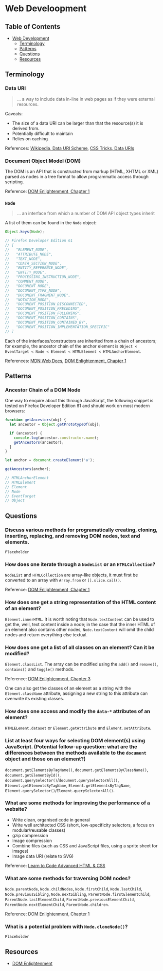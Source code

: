 # Web Develoopment

## Table of Contents

* [Web Development](#web-development)
  * [Terminology](#terminology)
  * [Patterns](#patterns)
  * [Questions](#questions)
  * [Resources](#resources)

## Terminology

### Data URI

> ... a way to include data in-line in web pages as if they were external resources.

Caveats:

* The size of a data URI can be larger than that the resource(s) it is derived from.
* Potentially difficult to maintain
* Relies on caching

References: [Wikipedia, Data URI Scheme](https://en.wikipedia.org/wiki/Data_URI_scheme), [CSS Tricks, Data URIs](https://css-tricks.com/data-uris/)

### Document Object Model (DOM)

The DOM is an API that is constructed from markup (HTML, XHTML or XML) parsed as nodes in a tree format to allow programmatic access through scripting.

Reference: [DOM Enlightenment, Chapter 1](https://domenlightenment.com)

### `Node`

> ... an interface from which a number of DOM API object types inherit

A list of them can be found in the `Node` object:

```JavaScript
Object.keys(Node);

// Firefox Developer Edition 61
// [
//   "ELEMENT_NODE",
//   "ATTRIBUTE_NODE",
//   "TEXT_NODE",
//   "CDATA_SECTION_NODE",
//   "ENTITY_REFERENCE_NODE",
//   "ENTITY_NODE",
//   "PROCESSING_INSTRUCTION_NODE",
//   "COMMENT_NODE",
//   "DOCUMENT_NODE",
//   "DOCUMENT_TYPE_NODE",
//   "DOCUMENT_FRAGMENT_NODE",
//   "NOTATION_NODE",
//   "DOCUMENT_POSITION_DISCONNECTED",
//   "DOCUMENT_POSITION_PRECEDING",
//   "DOCUMENT_POSITION_FOLLOWING",
//   "DOCUMENT_POSITION_CONTAINS",
//   "DOCUMENT_POSITION_CONTAINED_BY",
//   "DOCUMENT_POSITION_IMPLEMENTATION_SPECIFIC"
// ]
```

Each of the interfaces/constructors are inherited from a chain of ancestors; for example, the ancestor chain of the anchor element is `Object < EventTarget < Node < Element < HTMLElement < HTMLAnchorElement`.

References: [MDN Web Docs](https://developer.mozilla.org/en-US/docs/Web/API/Node), [DOM Enlightenment, Chapter 1](https://domenlightenment.com)

## Patterns

### Ancestor Chain of a DOM Node

One way to enquire about this through JavaScript, the following snippet is tested on Firefox Developer Edition 61 and should work on most modern browsers:

```JavaScript
function getAncestors(obj) {
  let ancestor = Object.getPrototypeOf(obj);

  if (ancestor) {
    console.log(ancestor.constructor.name);
    getAncestors(ancestor);
  }
}

let anchor = document.createElement('a');

getAncestors(anchor);

// HTMLAnchorElement
// HTMLElement
// Element
// Node
// EventTarget
// Object
```

## Questions

### Discuss various methods for programatically creating, cloning, inserting, replacing, and removing DOM nodes, text and elements.

`Placeholder`

### How does one iterate through a `NodeList` or an `HTMLCollection`?

`NodeList` and `HTMLCollection` are array-like objects, it must first be converted to an array with `Array.from` or `[].slice.call()`.

Reference: [DOM Enlightenment, Chapter 1](https://domenlightenment.com)

### How does one get a string representation of the HTML content of an element?

`Element.innerHTML`. It is worth noting that `Node.textContent` can be used to get the, well, text content inside a node; in the case that the inner HTML of an element also contains other nodes, `Node.textContent` will omit the child nodes and return everything else textual.

### How does one get a list of all classes on an element? Can it be modified?

`Element.classList`. The array can be modified using the `add()` and `remove()`, `contains()` and `toggle()` methods.

Reference: [DOM Enlightenment, Chapter 3](https://domenlightenment.com)

One can also get the classes of an element as a string with the `Element.className` attribute, assigning a new string to this attribute can overwrite its existing classes.

### How does one access and modify the `data-*` attributes of an element?

`HTMLELement.dataset` or `Element.getAttribute` and `Element.setAttribute`.

### List at least four ways for selecting DOM element(s) using JavaScript. (Potential follow-up question: what are the differences between the methods available to the `document` object and those on an element?)

`document.getElementsByTagName()`, `document.getElementsByClassName()`, `document.getElementById()`, `document.querySelector()`/`document.querySelectorAll()`, `Element.getElementsByTagName`, `Element.getElementsByTagName`, `Element.querySelector()`/`Element.querySelectorAll()`.

### What are some methods for improving the performance of a website?

* Write clean, organised code in general
* Write well architected CSS (short, low-specificity selectors, a focus on modular/reusable classes)
* gzip compression
* Image compression
* Combine files (such as CSS and JavaScript files, using a sprite sheet for images)
* Image data URI (relate to SVG)

Reference: [Learn to Code Advanced HTML & CSS](https://learn.shayhowe.com/advanced-html-css/performance-organization/)

### What are some methods for traversing DOM nodes?

`Node.parentNode`, `Node.childNodes`, `Node.firstChild`, `Node.lastChild`, `Node.previousSibling`, `Node.nextSibling`, `ParentNode.firstElementChild`, `ParentNode.lastElementChild`, `ParentNode.previousElementChild`, `ParentNode.nextElementChild`, `ParentNode.children`.

Reference: [DOM Enlightenment, Chapter 1](https://domenlightenment.com)

### What is a potential problem with `Node.cloneNode()`?

`Placeholder`

## Resources

* [DOM Enlightenment](https://domenlightenment.com/)
